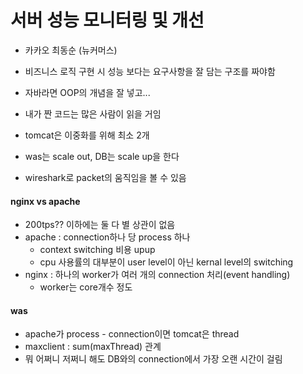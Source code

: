 # 서버 성능 모니터링 및 개선 
- 카카오 최동순 (뉴커머스)

- 비즈니스 로직 구현 시 성능 보다는 요구사항을 잘 담는 구조를 짜야함
- 자바라면 OOP의 개념을 잘 넣고...
- 내가 짠 코드는 많은 사람이 읽을 거임 

- tomcat은 이중화를 위해 최소 2개 
- was는 scale out, DB는 scale up을 한다
- wireshark로 packet의 움직임을 볼 수 있음 

#### nginx vs apache
- 200tps?? 이하에는 둘 다 별 상관이 없음 
- apache : connection하나 당 process 하나 
    + context switching 비용 upup
    + cpu 사용률의 대부분이 user level이 아닌 kernal level의 switching
- nginx : 하나의 worker가 여러 개의 connection 처리(event handling)
    + worker는 core개수 정도 

#### was
- apache가 process - connection이면 tomcat은 thread
- maxclient : sum(maxThread) 관계 
- 뭐 어쩌니 저쩌니 해도 DB와의 connection에서 가장 오랜 시간이 걸림 